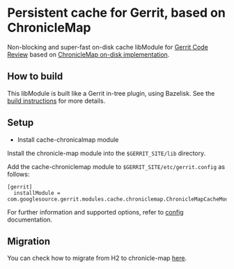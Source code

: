 # Persistent cache for Gerrit, based on ChronicleMap

Non-blocking and super-fast on-disk cache libModule for [Gerrit Code Review](https://gerritcodereview.com)
based on [ChronicleMap on-disk implementation](https://github.com/OpenHFT/Chronicle-Map).

## How to build

This libModule is built like a Gerrit in-tree plugin, using Bazelisk. See the
[build instructions](build.md) for more details.


## Setup

* Install cache-chronicalmap module

Install the chronicle-map module into the `$GERRIT_SITE/lib` directory.

Add the cache-chroniclemap module to `$GERRIT_SITE/etc/gerrit.config` as follows:

```
[gerrit]
  installModule = com.googlesource.gerrit.modules.cache.chroniclemap.ChronicleMapCacheModule
```

For further information and supported options, refer to [config](config.md)
documentation.

## Migration

You can check how to migrate from H2 to chronicle-map [here](./migration.md).